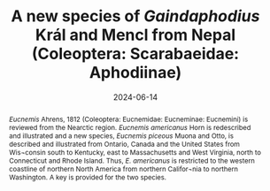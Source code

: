 ---
title: 'A new species of <i>Gaindaphodius</i> Král and Mencl from Nepal (Coleoptera: Scarabaeidae: Aphodiinae)'
date: '2024-06-14'
doi: ''
journal: Insecta Mundi
issue: '1056'
pagination: '1-10'
zoobank: 'urn:lsid:zoobank.org:pub:00D66817-BDB5-4AEF-B703-CFA479510B81'

authors:
  - first_name: 'Jyrki' 
    last_name: 'Muona'
    affiliation: 'Finnish Museum of Natural History Zoology Unit PO Box 17 University of Helsinki Finland FIN-00014'
    email: 'jyrki.muona@helsinki.fi'
    orcid: 'https://orcid.org/0000-0003-2771-1171'

  - first_name: 'Robert L.' 
    last_name: 'Otto'
    affiliation: 'W4806 Chrissie Circle Shawano, WI 54166, U.S.A.'
    email: 'tar1672@yahoo.com'
    orcid: 'https://orcid.org/0000-0002-5679-4044'

download: 'https://drive.google.com/file/d/11vFNjGc_AxmDW5d_qHMLnbUW0RnbB82H'

supplementary: ''

keywords:
  - False click beetles
  - taxonomy
  - new species
  - Nearctic region
  - Eucnemini

categories:
  - Coleoptera
  - Eucnemidae
  - Eucneminae
  - Eucnemini
  
references:
  - authors: Horn GH.
    year: 1886
    title: 'A monograph of the species of the sub-families Eucneminae, Cerophytinae and Perothopinae inhabiting the United States. Transactions of the American Entomological Society 13'
    pages: 5–58
    doi: 
    url: 
    access: 

  - authors: Kovalev AV, Nitkitsky NB.
    year: 2022
    title: 'A review of the genus <i>Eucnemis </i>Ahrens, 1812 (Coleoptera: Eucnemidae) from Russia. Entomological Review 101(9)'
    pages: 1360–1377
    doi: 
    url: 
    access: 

  - authors: Muona J.
    year: 1993
    title: 'Review of the phylogeny, classification and biology of the family Eucnemidae (Coleoptera). Entomologica Scandinavica Supplement 44'
    pages: 1–133
    doi: 
    url: 
    access: 

  - authors: Muona J.
    year: 2000
    title: 'A revision of the Nearctic Eucnemidae. Acta Zoologica Fennica 212'
    pages: 1–106
    doi: 
    url: 
    access: 

  - authors: Muona J.
    year: 2019
    title: 'A review of the genus <i>Eucnemis </i>Ahrens (Coleoptera: Eucnemidae). Entomologische Blätter und Coleoptera 115'
    pages: 91–100
    doi: 
    url: 
    access: 

  - authors: Museum of Comparative Zoology.
    year: 2024
    title: '<i>Eucnemis americanus </i>Horn, 1886. MCZBase: The Database for the Zoological Collections.'
    pages: 33712
    doi: 
    url: https://mczbase.mcz.harvard.edu/guid/MCZ:Ent:33712
    access: (Last accessed 23 May 2024.)

  - authors: Otto RL.
    year: 2016
    title: 'The false click beetles (Coleoptera: Eucnemidae) of Laos. Entomologica Basiliensia et Collectionis Frey 35'
    pages: 181–427
    doi: 
    url: 
    access: 

abstract: '<i>Eucnemis </i>Ahrens, 1812 (Coleoptera: Eucnemidae: Eucneminae: Eucnemini) is reviewed from the Nearctic region. <i>Eucnemis americanus </i>Horn is redescribed and illustrated and a new species, <i>Eucnemis piceous </i>Muona and Otto, is described and illustrated from Ontario, Canada and the United States from Wis¬consin south to Kentucky, east to Massachusetts and West Virginia, north to Connecticut and Rhode Island. Thus, <i>E. americanus </i>is restricted to the western coastline of northern North America from northern Califor¬nia to northern Washington. A key is provided for the two species.'

---
